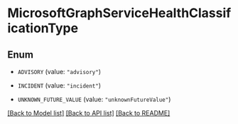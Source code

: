 # MicrosoftGraphServiceHealthClassificationType

## Enum


* `ADVISORY` (value: `"advisory"`)

* `INCIDENT` (value: `"incident"`)

* `UNKNOWN_FUTURE_VALUE` (value: `"unknownFutureValue"`)


[[Back to Model list]](../README.md#documentation-for-models) [[Back to API list]](../README.md#documentation-for-api-endpoints) [[Back to README]](../README.md)


